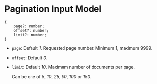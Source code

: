 # Pagination Input Model

```
{
    page?: number;
    offset?: number;
    limit?: number;
}
```

- `page`: Default *1*. Requested page number. Minimum 1, maximum 9999.

- `offset`: Default *0*.

- `limit`: Default *10*. Maximum number of documents per page.

    Can be one of *5*, *10*, *25*, *50*, *100* or *150*.